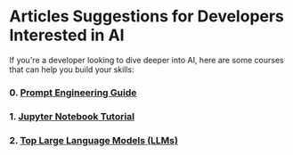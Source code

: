 # Articles Suggestions for Developers Interested in AI

If you're a developer looking to dive deeper into AI, here are some courses that can help you build your skills:

### 0. [Prompt Engineering Guide](https://learnprompting.org/docs/introduction)
### 1. [Jupyter Notebook Tutorial](https://www.dataquest.io/blog/jupyter-notebook-tutorial/)
### 2. [Top Large Language Models (LLMs)](https://vectara.com/blog/top-large-language-models-llms-gpt-4-llama-gato-bloom-and-when-to-choose-one-over-the-other/)
